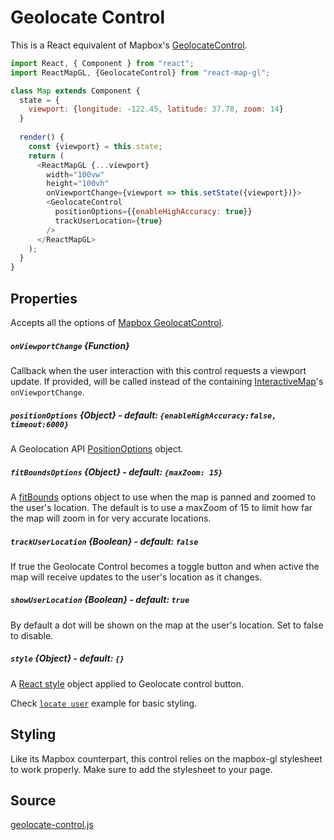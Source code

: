 # Geolocate Control

This is a React equivalent of Mapbox's [GeolocateControl](https://www.mapbox.com/mapbox-gl-js/api/#geolocatecontrol).

```js
import React, { Component } from "react";
import ReactMapGL, {GeolocateControl} from "react-map-gl";

class Map extends Component {
  state = {
    viewport: {longitude: -122.45, latitude: 37.78, zoom: 14}
  }
  
  render() {
    const {viewport} = this.state;
    return (
      <ReactMapGL {...viewport}
        width="100vw"
        height="100vh"
        onViewportChange={viewport => this.setState({viewport})}>
        <GeolocateControl 
          positionOptions={{enableHighAccuracy: true}}
          trackUserLocation={true}
        />
      </ReactMapGL>
    );
  }
}
```

## Properties

Accepts all the options of [Mapbox GeolocatControl](https://docs.mapbox.com/mapbox-gl-js/api/#geolocatecontrol).

##### `onViewportChange` {Function}

Callback when the user interaction with this control requests a viewport update. If provided, will be called instead of the containing [InteractiveMap](/docs/components/interactive-map.md)'s `onViewportChange`.

##### `positionOptions` {Object} - default: `{enableHighAccuracy:false, timeout:6000}`

A Geolocation API [PositionOptions](https://developer.mozilla.org/en-US/docs/Web/API/PositionOptions) object.

##### `fitBoundsOptions` {Object} - default: `{maxZoom: 15}`

A [fitBounds](https://docs.mapbox.com/mapbox-gl-js/api/#map#fitbounds) options object to use when the map is panned and zoomed to the user's location. The default is to use a  maxZoom of 15 to limit how far the map will zoom in for very accurate locations.

##### `trackUserLocation` {Boolean} - default: `false`

If true the Geolocate Control becomes a toggle button and when active the map will receive updates to the user's location as it changes.

##### `showUserLocation` {Boolean} - default: `true`

By default a dot will be shown on the map at the user's location. Set to false to disable.

##### `style` {Object} - default: `{}` 

A [React style](https://reactjs.org/docs/dom-elements.html#style) object applied to Geolocate control button.

Check [`locate user`](https://github.com/uber/react-map-gl/blob/master/examples/locate-user/src/app.js) example for basic styling.

## Styling

Like its Mapbox counterpart, this control relies on the mapbox-gl stylesheet to work properly. Make sure to add the stylesheet to your page.

## Source

[geolocate-control.js](https://github.com/uber/react-map-gl/tree/master/src/components/geolocate-control.js)
